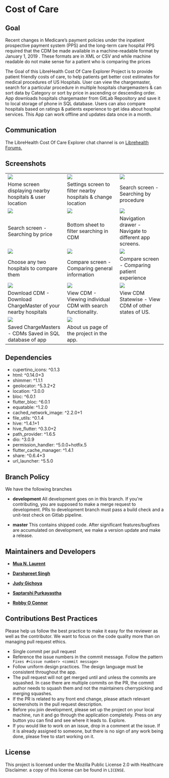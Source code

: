# Cost of Care

## Goal

Recent changes in Medicare’s payment policies under the inpatient prospective payment system (PPS) and the long-term care hospital PPS required that the CDM be made available in a machine-readable format by January 1, 2019 . These formats are in XML or CSV and while machine readable do not make sense for a patient who is comparing the prices

The Goal of this LibreHealth Cost Of Care Explorer Project is to provide patient friendly costs of care, to help patients get better cost estimates for medical procedures of US Hospitals. User can view the chargemaster, search for a particular procedure in multiple hospitals chargemasters & can sort data by Category or sort by price in ascending or descending order. App downloads hospitals chargemaster from GitLab Repository and save it to local storage of phone in SQL database. Users can also compare hospitals based on ratings & patients experience to get idea about hospital services. This App can work offline and updates data once in a month.


## Communication

The LibreHealth Cost Of Care Explorer chat channel is on [Librehealth Forums.](https://forums.librehealth.io/t/project-develop-an-android-mobile-application-to-show-patient-friendly-costs-of-care/3685/103)

## Screenshots

|  |  | |
| ------ | ------ | ------ |
| <img src="/screenshots/home.png" align="top">| <img src="/screenshots/settings.png" align="top"> |  <img src="/screenshots/search_procedure.png" align="top"> |
| Home screen displaying nearby hospitals & user location |  Settings screen to filter nearby hospitals & change location |   Search screen - Searching by procedure |
|   <img src="/screenshots/search_price.png" align="top">| <img src="/screenshots/filter.png" align="top"> |  <img src="/screenshots/drawer.png" align="top"> |
|   Search screen - Searching by price |    Bottom sheet to filter searching in CDM |     Navigation drawer - Navigate to different app screens.   |
|   <img src="/screenshots/compare.png" align="top">| <img src="/screenshots/compare_screen.png" align="top"> |<img src="/screenshots/compare_screen_detail.png" align="top"> |
|  Choose any two hospitals to compare them |  Compare screen - Comparing general information |  Compare screen - Comparing patient experience |
| <img src="/screenshots/download_cdm.png" align="top">| <img src="/screenshots/view_cdm.png" align="top"> |  <img src="/screenshots/view_cdm_statewise.png" align="top"> |
| Download CDM - Download ChargeMaster of your nearby hospitals |   View CDM - Viewing individual CDM with search functionality. |     View CDM Statewise - View CDM of other states of US. |
| <img src="/screenshots/saved_cdm.png" align="top">| <img src="/screenshots/about.png" align="top"> |
|  Saved ChargeMasters - CDMs Saved in SQL database of app |  About us page of the project in the app.  |


## Dependencies

- cupertino_icons: ^0.1.3
- html: ^0.14.0+3
- shimmer: ^1.1.1
- geolocator: ^5.3.2+2
- location: ^3.0.0
- bloc: ^6.0.1
- flutter_bloc: ^6.0.1
- equatable: ^1.2.0
- cached_network_image: ^2.2.0+1
- file_utils: ^0.1.4
- hive: ^1.4.1+1
- hive_flutter: ^0.3.0+2
- path_provider: ^1.6.5
- dio: ^3.0.9
- permission_handler: ^5.0.0+hotfix.5
- flutter_cache_manager: ^1.4.1
- share: ^0.6.4+3
- url_launcher: ^5.5.0



## Branch Policy

We have the following branches

* **development**  All development goes on in this branch. If you're contributing, you are supposed to make a merge request to development. PRs to development branch must pass a build check and a unit-test check on Gitlab pipeline.

* **master** This contains shipped code. After significant features/bugfixes are accumulated on development, we make a version update and make a release.

## Maintainers and Developers

* [**Mua N. Laurent**](https://gitlab.com/muarachmann)

* [**Darshpreet Singh**](https://gitlab.com/Darshpreet2000)

* [**Judy Gichoya**](https://gitlab.com/judywawira)

* [**Saptarshi Purkayastha**](https://gitlab.com/sunbiz)

* [**Robby O Connor**](https://gitlab.com/robbyoconnor)


## Contributions Best Practices

Please help us follow the best practice to make it easy for the reviewer as well as the contributor. We want to focus on the code quality more than on managing pull request ethics.

* Single commit per pull request
* Reference the issue numbers in the commit message. Follow the pattern ``` Fixes #<issue number> <commit message>```
* Follow uniform design practices. The design language must be consistent throughout the app.
* The pull request will not get merged until and unless the commits are squashed. In case there are multiple commits on the PR, the commit author needs to squash them and not the maintainers cherrypicking and merging squashes.
* If the PR is related to any front end change, please attach relevant screenshots in the pull request description.
* Before you join development, please set up the project on your local machine, run it and go through the application completely. Press on any button you can find and see where it leads to. Explore.
* If you would like to work on an issue, drop in a comment at the issue. If it is already assigned to someone, but there is no sign of any work being done, please free to start working on it.


## License

This project is licensed under the Mozilla Public License 2.0 with Healthcare Disclaimer. a copy of this license can be found in `LICENSE`.
